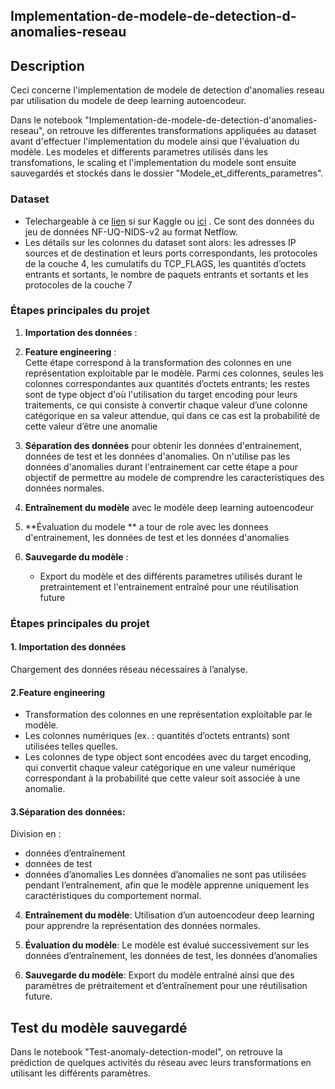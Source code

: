 ## Implementation-de-modele-de-detection-d-anomalies-reseau

## Description 
<p>Ceci concerne l'implementation de modele de detection d'anomalies reseau par utilisation du modele de deep learning autoencodeur.

<p>Dans le notebook "Implementation-de-modele-de-detection-d'anomalies-reseau", on retrouve les differentes transformations appliquées au dataset avant d'effectuer l'implementation du modele ainsi que l'évaluation du modèle. Les modeles et differents parametres utilisés dans les transfomations, le scaling et l'implementation du modele sont ensuite sauvegardés et  stockés dans le dossier "Modele_et_differents_parametres". </p>

### Dataset
-  Telechargeable  à   ce  <a href="https://www.kaggle.com/datasets/tahianasoa/nfu-dataset">lien</a> si sur Kaggle ou <a href="https://rdm.uq.edu.au/files/e2412450-ef9c-11ed-827d-e762de186848">ici</a> . Ce sont des données  du jeu de données NF-UQ-NIDS-v2 au format Netflow.
-   Les détails sur les colonnes du dataset sont alors: les adresses IP sources et de destination et leurs ports correspondants, les protocoles de la couche 4, les cumulatifs du TCP_FLAGS, les quantités d’octets entrants et sortants, le nombre de paquets entrants et sortants et les protocoles de la couche 7 

### Étapes principales du projet  
1. **Importation des données** :  
2. **Feature engineering** :  
   Cette étape correspond à la transformation des colonnes  en une représentation exploitable par le modèle. Parmi ces colonnes, seules les colonnes correspondantes aux quantités d’octets entrants; les restes sont de type object d'où l'utilisation du target encoding pour leurs traitements, ce qui  consiste à convertir chaque valeur d’une colonne catégorique en sa valeur attendue, qui dans ce cas est la probabilité de cette valeur d’être une anomalie
       
3. **Séparation des données** pour obtenir les données d'entrainement, données de test et les données d'anomalies. On n'utilise pas les données d'anomalies durant l'entrainement car cette étape  a pour objectif de permettre au modele de  comprendre les caracteristiques des données normales.
   
4. **Entraînement du modèle** avec le modèle deep learning autoencodeur
   
5. **Évaluation du modele ** a tour de role avec les donnees d'entrainement, les données de test et les données d'anomalies

6. **Sauvegarde du modèle** :  
   - Export du modèle et des différents parametres utilisés durant le pretraintement et l'entrainement  entraîné pour une réutilisation future  

### Étapes principales du projet
#### 1. Importation des données
   Chargement des données réseau nécessaires à l’analyse.

#### 2.Feature engineering
 - Transformation des colonnes en une représentation exploitable par le modèle.
 - Les colonnes numériques (ex. : quantités d’octets entrants) sont utilisées telles quelles.
 - Les colonnes de type object sont encodées avec du target encoding, qui convertit chaque valeur catégorique en une valeur numérique correspondant à la probabilité que cette valeur soit associée à une anomalie.
   
#### 3.Séparation des données: 
 Division en :  </br>
 - données d’entraînement
 - données de test
 - données d’anomalies
Les données d’anomalies ne sont pas utilisées pendant l’entraînement, afin que le modèle apprenne uniquement les caractéristiques du comportement normal.

4. **Entraînement du modèle**:
   Utilisation d’un autoencodeur deep learning pour apprendre la représentation des données normales.

5. **Évaluation du modèle**:
   Le modèle est évalué successivement sur les données d’entraînement, les données de test, les données d’anomalies

6. **Sauvegarde du modèle**:
   Export du modèle entraîné ainsi que des paramètres de prétraitement et d’entraînement pour une réutilisation future.


## Test du modèle sauvegardé
<p>Dans le notebook "Test-anomaly-detection-model", on retrouve la prédiction de quelques activités du réseau avec leurs  transformations en  utilisant  les différents paramètres.</p> 











